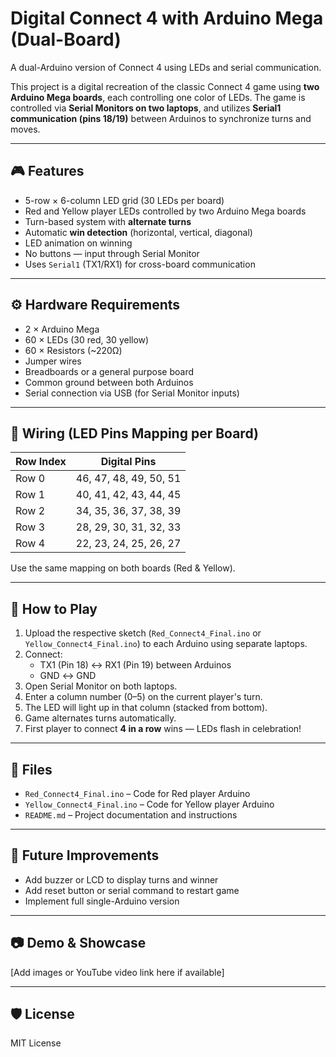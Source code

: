 

# Digital Connect 4 with Arduino Mega (Dual-Board)
 A dual-Arduino version of Connect 4 using LEDs and serial communication.

This project is a digital recreation of the classic Connect 4 game using **two Arduino Mega boards**, each controlling one color of LEDs. The game is controlled via **Serial Monitors on two laptops**, and utilizes **Serial1 communication (pins 18/19)** between Arduinos to synchronize turns and moves.

---

## 🎮 Features

- 5-row × 6-column LED grid (30 LEDs per board)
- Red and Yellow player LEDs controlled by two Arduino Mega boards
- Turn-based system with **alternate turns**
- Automatic **win detection** (horizontal, vertical, diagonal)
- LED animation on winning
- No buttons — input through Serial Monitor
- Uses `Serial1` (TX1/RX1) for cross-board communication

---

## ⚙️ Hardware Requirements

- 2 × Arduino Mega
- 60 × LEDs (30 red, 30 yellow)
- 60 × Resistors (~220Ω)
- Jumper wires
- Breadboards or a general purpose board
- Common ground between both Arduinos
- Serial connection via USB (for Serial Monitor inputs)

---

## 🔌 Wiring (LED Pins Mapping per Board)

| Row Index | Digital Pins           |
|-----------|------------------------|
| Row 0     | 46, 47, 48, 49, 50, 51 |
| Row 1     | 40, 41, 42, 43, 44, 45 |
| Row 2     | 34, 35, 36, 37, 38, 39 |
| Row 3     | 28, 29, 30, 31, 32, 33 |
| Row 4     | 22, 23, 24, 25, 26, 27 |

Use the same mapping on both boards (Red & Yellow).

---

## 🧠 How to Play

1. Upload the respective sketch (`Red_Connect4_Final.ino` or `Yellow_Connect4_Final.ino`) to each Arduino using separate laptops.
2. Connect:
    - TX1 (Pin 18) ↔ RX1 (Pin 19) between Arduinos
    - GND ↔ GND
3. Open Serial Monitor on both laptops.
4. Enter a column number (0–5) on the current player's turn.
5. The LED will light up in that column (stacked from bottom).
6. Game alternates turns automatically.
7. First player to connect **4 in a row** wins — LEDs flash in celebration!

---

## 📁 Files

- `Red_Connect4_Final.ino` – Code for Red player Arduino
- `Yellow_Connect4_Final.ino` – Code for Yellow player Arduino
- `README.md` – Project documentation and instructions

---

## 🔧 Future Improvements

- Add buzzer or LCD to display turns and winner
- Add reset button or serial command to restart game
- Implement full single-Arduino version

---

## 📷 Demo & Showcase

[Add images or YouTube video link here if available]

---

## 🛡️ License

MIT License

